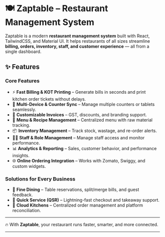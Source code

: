 # 🍽️ Zaptable – Restaurant Management System

Zaptable is a modern **restaurant management system** built with React, TailwindCSS, and Material UI.
It helps restaurants of all sizes streamline **billing, orders, inventory, staff, and customer experience** — all from a single dashboard.

## ✨ Features

### Core Features

* ⚡ **Fast Billing & KOT Printing** – Generate bills in seconds and print kitchen order tickets without delays.
* 🔄 **Multi-Device & Counter Sync** – Manage multiple counters or tablets seamlessly.
* 🧾 **Customizable Invoices** – GST, discounts, and branding support.
* 🍲 **Menu & Recipe Management** – Centralized menu with raw material tracking.
* 📦 **Inventory Management** – Track stock, wastage, and re-order alerts.
* 👨‍🍳 **Staff & Role Management** – Manage staff access and monitor performance.
* 📊 **Analytics & Reporting** – Sales, customer behavior, and performance insights.
* 🌐 **Online Ordering Integration** – Works with Zomato, Swiggy, and custom widgets.

### Solutions for Every Business

* 🍷 **Fine Dining** – Table reservations, split/merge bills, and guest feedback.
* 🍔 **Quick Service (QSR)** – Lightning-fast checkout and takeaway support.
* 🏢 **Cloud Kitchens** – Centralized order management and platform reconciliation.

---

🔥 With **Zaptable**, your restaurant runs faster, smarter, and more connected.

---
